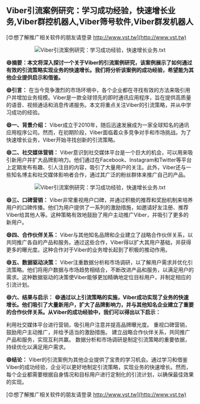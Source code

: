 ## **Viber引流案例研究：学习成功经验，快速增长业务,Viber群控机器人,Viber筛号软件,Viber群发机器人**

[😍想了解推广相关软件的朋友请登录 http://www.vst.tw](http://www.vst.tw)

 <center><img src="https://vst.tw/MP4/tuiguang/png/0.png" alt="Viber引流案例研究：学习成功经验，快速增长业务.txt"></center>

**😄摘要：本文将深入探讨一个关于Viber的引流案例研究，该案例展示了如何通过有效的引流策略实现业务的快速增长。我们将分析该案例的成功经验，希望能为其他企业提供启示和借鉴。**

**😄引言：**
在当今竞争激烈的市场环境中，各个企业都在寻找有效的方法来吸引用户并增加业务规模。Viber是一款全球领先的即时通讯应用程序，旨在提供高质量的语音、视频通话和消息传递服务。本文将重点关注Viber的引流策略，并从中学习成功的经验。

**😄一、背景介绍：**
Viber成立于2010年，随后迅速发展成为一家全球知名的通讯应用程序公司。然而，在初期阶段，Viber面临着众多竞争对手和市场挑战。为了快速增长业务，Viber开始寻找创新的引流策略。

**😄二、社交媒体营销：**
Viber意识到社交媒体平台是一个巨大的机会，可以用来吸引新用户并扩大品牌影响力。他们通过在Facebook、Instagram和Twitter等平台上定期发布有趣、引人注目的内容，吸引了大量用户的关注。此外，Viber还与一些知名博主和社交媒体影响者合作，通过其广泛的粉丝群体来推广自己的产品。

 <center><img src="https://vst.tw/MP4/tuiguang/png/5.png" alt="Viber引流案例研究：学习成功经验，快速增长业务.txt"></center>

**😄三、口碑营销：**
Viber非常重视用户口碑，并通过积极的推荐和奖励机制来培养用户的口碑传播。他们为用户提供了一系列的激励措施，如邀请好友注册、推荐Viber给其他人等。这种策略有效地鼓励了用户主动推广Viber，并吸引了更多的新用户。

**😄四、合作伙伴关系：**
Viber与其他知名品牌和企业建立了战略合作伙伴关系，以共同推广各自的产品和服务。通过这些合作，Viber得以扩大其用户基础，并获得更多的曝光度。这种合作对于Viber的业务增长起到了积极的推动作用。

**😄五、数据驱动决策：**
Viber注重数据分析和市场调研，以了解用户需求并优化引流策略。他们将用户数据与市场趋势相结合，不断改进产品和服务，以满足用户的需求。这种数据驱动的决策使Viber能够更加精确地定位目标用户，并制定相应的引流计划。

**😄六、结果与启示：**
**😄通过以上引流策略的实施，Viber成功实现了业务的快速增长。他们吸引了大量新用户，扩大了品牌影响力，并与其他知名企业建立了重要的合作伙伴关系。从Viber的成功经验中，我们可以得出以下启示：**

利用社交媒体平台进行营销，吸引用户注意并提高品牌曝光度。
重视口碑营销，鼓励用户主动推广，并给予适当的激励措施。
建立战略合作伙伴关系，共同推广产品和服务，实现互利共赢。
数据分析和市场调研是制定引流策略的重要依据，持续优化以满足用户需求。

**😄结论：**
Viber的引流案例为其他企业提供了宝贵的学习机会。通过学习和借鉴Viber的成功经验，企业可以更好地制定引流策略，实现业务的快速增长。然而，每个企业都需要根据自身情况和目标用户进行定制化的引流计划，以确保最佳效果的实现。

[😍想了解推广相关软件的朋友请登录 http://www.vst.tw](http://www.vst.tw)



